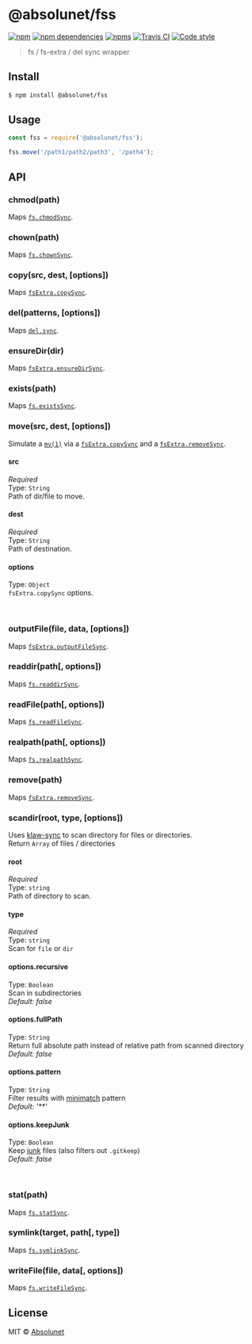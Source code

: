 # @absolunet/fss

[![npm](https://img.shields.io/npm/v/@absolunet/fss.svg)](https://www.npmjs.com/package/@absolunet/fss)
[![npm dependencies](https://david-dm.org/absolunet/node-fss/status.svg)](https://david-dm.org/absolunet/node-fss)
[![npms](https://badges.npms.io/%40absolunet%2Ffss.svg)](https://npms.io/search?q=%40absolunet%2Ffss)
[![Travis CI](https://api.travis-ci.org/absolunet/node-fss.svg?branch=master)](https://travis-ci.org/absolunet/node-fss/builds)
[![Code style](https://img.shields.io/badge/code_style-@absolunet/node-659d32.svg)](https://github.com/absolunet/eslint-config-node)

> fs / fs-extra / del sync wrapper


## Install

```sh
$ npm install @absolunet/fss
```


## Usage

```js
const fss = require('@absolunet/fss');

fss.move('/path1/path2/path3', '/path4');
```


## API

### chmod(path)
Maps [`fs.chmodSync`](https://nodejs.org/api/fs.html#fs_fs_chmodsync_path_mode).

### chown(path)
Maps [`fs.chownSync`](https://nodejs.org/api/fs.html#fs_fs_chownsync_path_uid_gid).

### copy(src, dest, [options])
Maps [`fsExtra.copySync`](https://github.com/jprichardson/node-fs-extra/blob/master/docs/copy-sync.md).

### del(patterns, [options])
Maps [`del.sync`](https://github.com/sindresorhus/del#delsyncpatterns-options).

### ensureDir(dir)
Maps [`fsExtra.ensureDirSync`](https://github.com/jprichardson/node-fs-extra/blob/master/docs/ensureDir-sync.md).

### exists(path)
Maps [`fs.existsSync`](https://nodejs.org/api/fs.html#fs_fs_existssync_path).



### move(src, dest, [options])
Simulate a [`mv(1)`](http://man7.org/linux/man-pages/man1/mv.1.html) via a [`fsExtra.copySync`](https://github.com/jprichardson/node-fs-extra/blob/master/docs/copy-sync.md) and a [`fsExtra.removeSync`](https://github.com/jprichardson/node-fs-extra/blob/master/docs/remove-sync.md).

#### src
*Required*<br>
Type: `String`<br>
Path of dir/file to move.

#### dest
*Required*<br>
Type: `String`<br>
Path of destination.

#### options
Type: `Object`<br>
`fsExtra.copySync` options.


<br>


### outputFile(file, data, [options])
Maps [`fsExtra.outputFileSync`](https://github.com/jprichardson/node-fs-extra/blob/master/docs/outputFile-sync.md).

### readdir(path[, options])
Maps [`fs.readdirSync`](https://nodejs.org/api/fs.html#fs_fs_readdirsync_path_options).

### readFile(path[, options])
Maps [`fs.readFileSync`](https://nodejs.org/api/fs.html#fs_fs_readfilesync_path_options).

### realpath(path[, options])
Maps [`fs.realpathSync`](https://nodejs.org/api/fs.html#fs_fs_realpathsync_path_options).

### remove(path)
Maps [`fsExtra.removeSync`](https://github.com/jprichardson/node-fs-extra/blob/master/docs/remove-sync.md).



### scandir(root, type, [options])
Uses [klaw-sync](https://github.com/manidlou/node-klaw-sync) to scan directory for files or directories.<br>
Return `Array` of files / directories

#### root
*Required*<br>
Type: `string`<br>
Path of directory to scan.

#### type
*Required*<br>
Type: `string`<br>
Scan for `file` or `dir`

#### options.recursive
Type: `Boolean`<br>
Scan in subdirectories<br>
*Default: false*

#### options.fullPath
Type: `String`<br>
Return full absolute path instead of relative path from scanned directory<br>
*Default: false*

#### options.pattern
Type: `String`<br>
Filter results with [minimatch](https://github.com/isaacs/minimatch) pattern<br>
*Default: '\*\*'*

#### options.keepJunk
Type: `Boolean`<br>
Keep [junk](https://github.com/sindresorhus/junk) files (also filters out `.gitkeep`)<br>
*Default: false*


<br>


### stat(path)
Maps [`fs.statSync`](https://nodejs.org/api/fs.html#fs_fs_statsync_path).

### symlink(target, path[, type])
Maps [`fs.symlinkSync`](https://nodejs.org/api/fs.html#fs_fs_symlinksync_target_path_type).

### writeFile(file, data[, options])
Maps [`fs.writeFileSync`](https://nodejs.org/api/fs.html#fs_fs_writefilesync_file_data_options).



## License

MIT © [Absolunet](https://absolunet.com)

